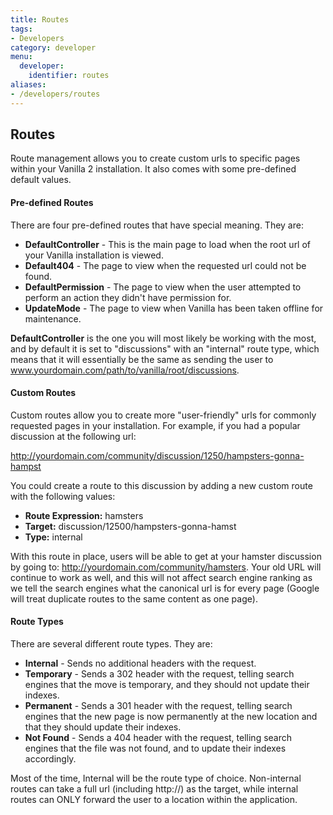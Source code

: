```yaml
---
title: Routes
tags:
- Developers
category: developer
menu:
  developer:
    identifier: routes
aliases:
- /developers/routes
---
```

## Routes

Route management allows you to create custom urls to specific pages within your Vanilla 2 installation. It also comes with some pre-defined default values.

#### Pre-defined Routes

There are four pre-defined routes that have special meaning. They are:
* **DefaultController** - This is the main page to load when the root url of your Vanilla installation is viewed.
* **Default404** - The page to view when the requested url could not be found.
* **DefaultPermission** - The page to view when the user attempted to perform an action they didn't have permission for.
* **UpdateMode** - The page to view when Vanilla has been taken offline for maintenance.

**DefaultController** is the one you will most likely be working with the most, and by default it is set to "discussions" with an "internal" route type, which means that it will essentially be the same as sending the user to www.yourdomain.com/path/to/vanilla/root/discussions.

#### Custom Routes

Custom routes allow you to create more "user-friendly" urls for commonly requested pages in your installation. For example, if you had a popular discussion at the following url:

http://yourdomain.com/community/discussion/1250/hampsters-gonna-hampst

You could create a route to this discussion by adding a new custom route with the following values:

* **Route Expression:** hamsters
* **Target:** discussion/12500/hampsters-gonna-hamst
* **Type:** internal

With this route in place, users will be able to get at your hamster discussion by going to: http://yourdomain.com/community/hamsters. Your old URL will continue to work as well, and this will not affect search engine ranking as we tell the search engines what the canonical url is for every page (Google will treat duplicate routes to the same content as one page).

#### Route Types

There are several different route types. They are:

* **Internal** - Sends no additional headers with the request.
* **Temporary** - Sends a 302 header with the request, telling search engines that the move is temporary, and they should not update their indexes.
* **Permanent** - Sends a 301 header with the request, telling search engines that the new page is now permanently at the new location and that they should update their indexes.
* **Not Found** - Sends a 404 header with the request, telling search engines that the file was not found, and to update their indexes accordingly.

Most of the time, Internal will be the route type of choice. Non-internal routes can take a full url (including http://) as the target, while internal routes can ONLY forward the user to a location within the application.
